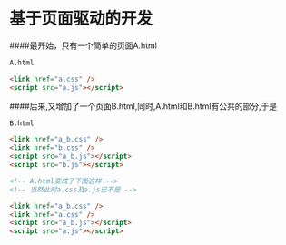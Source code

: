 # 基于页面驱动的开发



####最开始，只有一个简单的页面A.html
```html
A.html

<link href="a.css" />
<script src="a.js"></script>
```
####后来,又增加了一个页面B.html,同时,A.html和B.html有公共的部分,于是

```html
B.html

<link href="a_b.css" />
<link href="b.css" />
<script src="a_b.js"></script>
<script src="b.js"></script>
```

```html
<!-- A.html变成了下面这样 -->
<!-- 当然此时a.css及a.js已不是 -->

<link href="a_b.css" />
<link href="a.css" />
<script src="a_b.js"></script>
<script src="a.js"></script>
```


